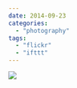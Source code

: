 ```yaml
---
date: 2014-09-23
categories: 
  - "photography"
tags: 
  - "flickr"
  - "ifttt"
---
```


![](https://farm3.staticflickr.com/2944/15140550569_54e7f84dac_b.jpg)
